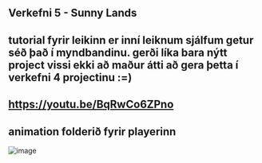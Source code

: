 Verkefni 5 - Sunny Lands
------------------------ 
tutorial fyrir leikinn er inní leiknum sjálfum getur séð það í myndbandinu. gerði líka bara nýtt project vissi ekki að maður átti að gera þetta í verkefni 4 projectinu :=)
------------------------
https://youtu.be/BqRwCo6ZPno
------------------------
animation folderið fyrir playerinn
------------------------
![image](https://user-images.githubusercontent.com/70168436/236965398-2d9bc640-22e0-427d-b5ca-bef9515ab9a3.png)
